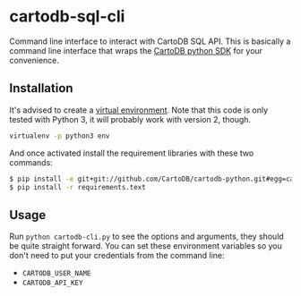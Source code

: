 # cartodb-sql-cli

Command line interface to interact with CartoDB SQL API. This is basically a
command line interface that wraps the [CartoDB python SDK] for your convenience.

## Installation

It's advised to create a [virtual environment]. Note that this code is only
tested with Python 3, it will probably work with version 2, though.

```bash
virtualenv -p python3 env
```

And once activated install the requirement libraries with these two commands:

```bash
$ pip install -e git+git://github.com/CartoDB/cartodb-python.git#egg=cartodb
$ pip install -r requirements.text
```

## Usage

Run `python cartodb-cli.py` to see the options and arguments, they should
be quite straight forward. You can set these environment variables so you don't need to put your credentials from the command line:

* `CARTODB_USER_NAME`
* `CARTODB_API_KEY`


[CartoDB python SDK]: https://github.com/CartoDB/cartodb-python
[virtual environment]: https://docs.python.org/3/library/venv.html#module-venv